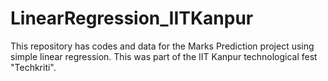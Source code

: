 # LinearRegression_IITKanpur
This repository has codes and data for the Marks Prediction project using simple linear regression. This was part of the IIT Kanpur technological fest "Techkriti".

